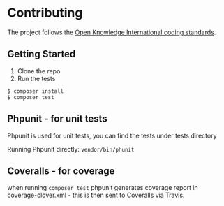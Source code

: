 # Contributing

The project follows the [Open Knowledge International coding standards](https://github.com/okfn/coding-standards).


## Getting Started

1. Clone the repo
2. Run the tests
```
$ composer install
$ composer test
```

## Phpunit - for unit tests

Phpunit is used for unit tests, you can find the tests under tests directory

Running Phpunit directly: `vendor/bin/phunit`

## Coveralls - for coverage

when running `composer test` phpunit generates coverage report in coverage-clover.xml - this is then sent to Coveralls via Travis.
